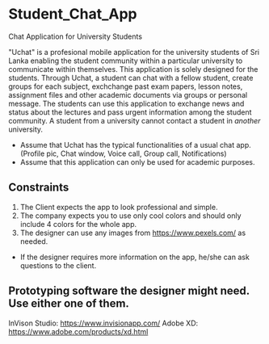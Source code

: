 # Student_Chat_App
Chat Application for University Students

"Uchat" is a profesional mobile application for the university students of Sri Lanka enabling the student community within a particular university to communicate within themselves. This application is solely designed for the students. Through Uchat, a student can chat with a fellow student, create groups for each subject, exchchange past exam papers, lesson notes, assignment files and other academic documents via groups or personal message. The students can use this application to exchange news and status about the lectures and pass urgent information among the student community. A student from a university cannot contact a student in *another* university.


* Assume that Uchat has the typical functionalities of a usual chat app.(Profile pic, Chat window, Voice call, Group call, Notifications) 
* Assume that this application can only be used for academic purposes.

## Constraints
1. The Client expects the app to look professional and simple.
2. The company expects you to use only cool colors and should only include 4 colors for the whole app.
3. The designer can use any images from https://www.pexels.com/ as needed.

* If the designer requires more information on the app, he/she can ask questions to the client.

## Prototyping software the designer might need. Use either one of them.

InVison Studio: https://www.invisionapp.com/
Adobe XD: https://www.adobe.com/products/xd.html

